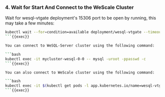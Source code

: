 ### 4. Wait for Start And Connect to the WeScale Cluster

Wait for wesql-vtgate deployment's 15306 port to be open by running, this may take a few minutes:

```bash
kubectl wait --for=condition=available deployment/wesql-vtgate --timeout=500s
```{{exec}}

You can connect to WeSQL-Server cluster using the following command:

```bash
kubectl exec -it mycluster-wesql-0-0 -- mysql -uroot -ppasswd -c
```{{exec}}

You can also connect to WeScale cluster using the following command:

```bash
kubectl exec -it $(kubectl get pods -l app.kubernetes.io/name=wesql-vtgate -o jsonpath='{.items[0].metadata.name}') -- mysql -uroot -P15306 -ppasswd -c
```{{exec}}

